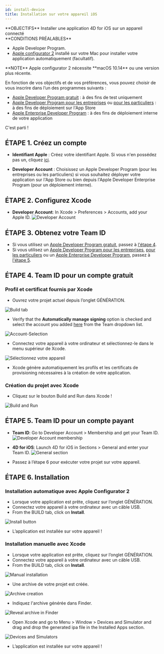 ```yaml
---
id: install-device
title: Installation sur votre appareil iOS
---
```


<div markdown="1" class = "objectives">
**OBJECTIFS**
Installer une application 4D for iOS sur un appareil connecté
</div>

<div markdown="1" class = "prerequisites">
**CONDITIONS PRÉALABLES**

* Apple Developer Program.
* [Apple configurator 2](https://itunes.apple.com/us/app/apple-configurator-2/id1037126344) installé sur votre Mac pour installer votre application automatiquement (facultatif).
</div>

<div markdown="1" class = "tips">
**NOTE**
Apple configurator 2 nécessite **macOS 10.14** ou une version plus récente.
</div>

En fonction de vos objectifs et de vos préférences, vous pouvez choisir de vous inscrire dans l’un des programmes suivants :

* [Apple Developer Program gratuit](free-developer-account.html) : à des fins de test uniquement
* [Apple Developer Program pour les entreprises](register-apple-developer-program-organization.html) ou [pour les particuliers](register-apple-developer-program-individual.html) : à des fins de déploiement sur l'App Store
* [Apple Enterprise Developer Program](register-apple-developer-enterprise-program.html) : à des fins de déploiement interne de votre application

C'est parti !

## ÉTAPE 1. Créez un compte

* **Identifiant Apple** : Créez votre identifiant Apple. Si vous n'en possédez pas un, cliquez [ici](https://appleid.apple.com/account#!&page=create).

* **Developer Account** : Choisissez un Apple Developer Program (pour les entreprises ou les particuliers) si vous souhaitez déployer votre application sur l'App Store ou bien depuis l'Apple Developer Enterprise Program (pour un déploiement interne).

## ÉTAPE 2. Configurez Xcode

* **Developer Account**: In Xcode > Preferences > Accounts, add your Apple ID. ![Developer Account](assets/en/test-build/Developer-Account-4D-for-iOS.png)

## ÉTAPE 3. Obtenez votre Team ID

* Si vous utilisez un [Apple Developer Program gratuit](free-developer-account.html), passez à [l'étape 4](#step-4-team-id-for-free-account).
* Si vous utilisez un [Apple Developer Program pour les entreprises](register-apple-developer-program-organization.html), [pour les particuliers](register-apple-developer-program-individual.html) ou un [Apple Enterprise Developer Program](register-apple-developer-enterprise-program.html), passez à [l'étape 5](#step-5-team-id-for-paid-subscription-account).

## ÉTAPE 4. Team ID pour un compte gratuit

### Profil et certificat fournis par Xcode

* Ouvrez votre projet actuel depuis l’onglet GÉNÉRATION.

![Build tab](assets/en/test-build/Open-your-project-Xcode-4D-for-iOS.png)

* Verify that the **Automatically manage signing** option is checked and select the account you added [here](free-developer-account.html) from the Team dropdown list.

![Account-Selection](assets/en/test-build/account-Selection-Free-Account.png)

* Connectez votre appareil à votre ordinateur et sélectionnez-le dans le menu supérieur de Xcode.

![Sélectionnez votre appareil](assets/en/test-build/select-device-Free-Account.png)

* Xcode génère automatiquement les profils et les certificats de provisioning nécessaires à la création de votre application.

### Création du projet avec Xcode

* Cliquez sur le bouton Build and Run dans Xcode !

![Build and Run](assets/en/test-build/Build-Run-Free-Account.png)

## ÉTAPE 5. Team ID pour un compte payant

* **Team ID**: Go to Developer Account > Membership and get your Team ID. ![Developer Account membership](assets/en/test-build/Team-ID-4D-for-iOS.png)

* **4D for iOS**: Launch 4D for iOS in Sections > General and enter your Team ID. ![General section](assets/en/test-build/Team-ID-General-Section-4D-for-iOS.png)

* Passez à l’étape 6 pour exécuter votre projet sur votre appareil.

## ÉTAPE 6. Installation

### Installation automatique avec Apple Configurator 2

* Lorsque votre application est prête, cliquez sur l’onglet GÉNÉRATION.
* Connectez votre appareil à votre ordinateur avec un câble USB.
* From the BUILD tab, click on **Install**.

![Install button](assets/en/test-build/Install-button-build-tab-4D-for-iOS.png)

* L’application est installée sur votre appareil !

### Installation manuelle avec Xcode

* Lorsque votre application est prête, cliquez sur l’onglet GÉNÉRATION.
* Connectez votre appareil à votre ordinateur avec un câble USB.
* From the BUILD tab, click on **Install**.

![Manual installation](assets/en/test-build/Manual-installation-4D-for-iOS.png)

* Une archive de votre projet est créée.

![Archive creation](assets/en/test-build/Archive-creation.png)

* Indiquez l'archive générée dans Finder.

![Reveal archive in Finder](assets/en/test-build/Reveal-archive-in-Finder.png)

* Open Xcode and go to Menu > Window > Devices and Simulator and drag and drop the generated ipa file in the Installed Apps section.

![Devices and Simulators](assets/en/test-build/Devices-and-Simulators-4D-for-iOS.png)

* L’application est installée sur votre appareil !





